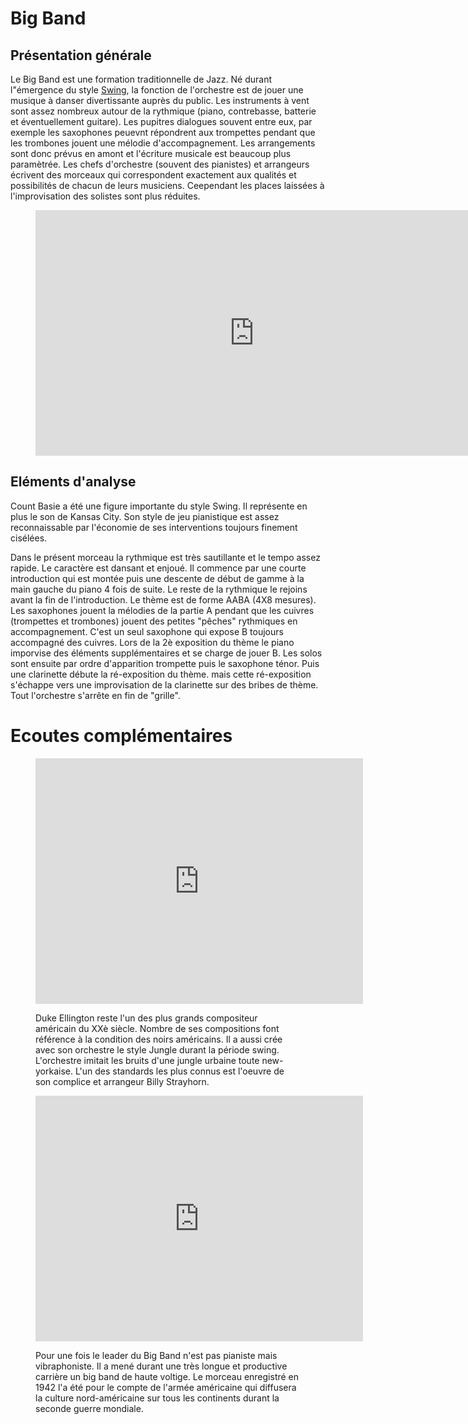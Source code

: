 # Big Band

## Présentation générale
Le Big Band est une formation traditionnelle de Jazz. Né durant l"émergence du style [Swing](/styles/a2-swing.md), la fonction de l'orchestre est de jouer une musique à danser divertissante auprès du public. Les instruments à vent sont assez nombreux autour de la rythmique (piano, contrebasse, batterie et éventuellement guitare). Les pupitres dialogues souvent entre eux, par exemple les saxophones peuevnt répondrent aux trompettes pendant que les trombones jouent une mélodie d'accompagnement. Les arrangements sont donc prévus en amont et l'écriture musicale est beaucoup plus paramètrée. Les chefs d'orchestre (souvent des pianistes) et arrangeurs écrivent des morceaux qui correspondent exactement aux qualités et possibilités de chacun de leurs musiciens. Ceependant les places laissées à l'improvisation des solistes sont plus réduites.

<figure class="app-frame formations text-align-center" data-title="Jumpin At The Woodside - Count Basie Orchestra">
 <iframe width="699" height="393" src="https://www.youtube.com/embed/DLNjJytddVU?list=RDDLNjJytddVU" title="Count Basie  - Jumping At The Woodside" frameborder="0" allow="accelerometer; autoplay; clipboard-write; encrypted-media; gyroscope; picture-in-picture; web-share" allowfullscreen></iframe>
  <!-- <video src="assets/images/Jumpin.At.The.Woodside-Count.Basie_360p.mp4" controls> -->
</figure>

## Eléments d'analyse
Count Basie a été une figure importante du style Swing. Il représente en plus le son de Kansas City. Son style de jeu pianistique est assez reconnaissable par l'économie de ses interventions toujours finement cisélées.

Dans le présent morceau la rythmique est très sautillante et le tempo assez rapide. Le caractère est dansant et enjoué. Il commence par une courte introduction qui est montée puis une descente de début de gamme à la main gauche du piano 4 fois de suite. Le reste de la rythmique le rejoins avant la fin de l'introduction. Le thème est de forme AABA (4X8 mesures). Les saxophones jouent la mélodies de la partie A pendant que les cuivres (trompettes et trombones) jouent des petites "pêches" rythmiques en accompagnement. C'est un seul saxophone qui expose B toujours accompagné des cuivres. Lors de la 2è exposition du thème le piano imporvise des éléments supplémentaires et se charge de jouer B. Les solos sont ensuite par ordre d'apparition trompette puis le saxophone ténor. Puis une clarinette débute la ré-exposition du thème. mais cette ré-exposition s'échappe vers une improvisation de la clarinette sur des bribes de thème. Tout l'orchestre s'arrête en fin de "grille".

# Ecoutes complémentaires
<div class="encarts">
<figure class="app-frame encart text-align-center formations" data-title="Take The A-Train - Big Band de Duke Ellington">
   <iframe width="524" height="393" src="https://www.youtube.com/embed/cb2w2m1JmCY" title="Duke Ellington, &quot;Take the A Train&quot;" frameborder="0" allow="accelerometer; autoplay; clipboard-write; encrypted-media; gyroscope; picture-in-picture; web-share" allowfullscreen></iframe>
   <!-- <video controls src="assets/images/Take.th.A.Train-Duke.Ellington.mp4"></video>-->
  <p>
 Duke Ellington reste l'un des plus grands compositeur américain du XXè siècle. Nombre de ses compositions font référence à la condition des noirs américains. Il a aussi crée avec son orchestre le style Jungle durant la période swing. L'orchestre imitait les bruits d'une jungle urbaine toute new-yorkaise. L'un des standards les plus connus est l'oeuvre de son complice et arrangeur Billy Strayhorn. 
  </p>
</figure>
<figure class="app-frame encart text-align-center formations" data-title="Flying Home - Big Band de Duke Ellington">
<iframe width="524" height="393" src="https://www.youtube.com/embed/Lbh8RUfAkA0" title="1942 HITS ARCHIVE: Flying Home - Lionel Hampton (1942 Decca version)" frameborder="0" allow="accelerometer; autoplay; clipboard-write; encrypted-media; gyroscope; picture-in-picture; web-share" allowfullscreen></iframe>
  <!--<video controls src="assets/images/Flying.Home-Lionel-Hampton-1942-Decca-version_360p.mp4"></video>-->
  <p>
 Pour une fois le leader du Big Band n'est pas pianiste mais vibraphoniste. Il a mené durant une très longue et productive carrière un big band de haute voltige. Le morceau enregistré en 1942 l'a été pour le compte de l'armée américaine qui diffusera la culture nord-américaine sur tous les continents durant la seconde guerre mondiale.
  </p>
</figure>
</div>